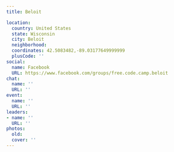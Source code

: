 ```yaml
---
title: Beloit

location:
  country: United States
  state: Wisconsin
  city: Beloit
  neighborhood: 
  coordinates: 42.5083482,-89.03177649999999
  plusCode: ''
social:
  name: Facebook
  URL: https://www.facebook.com/groups/free.code.camp.beloit
chat:
  name: ''
  URL: ''
event:
  name: ''
  URL: ''
leaders:
- name: ''
  URL: ''
photos:
  old: 
  cover: ''
---
```


